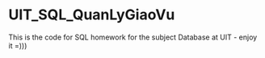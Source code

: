 # UIT_SQL_QuanLyGiaoVu
This is the code for SQL homework for the subject Database at UIT - enjoy it =)))
